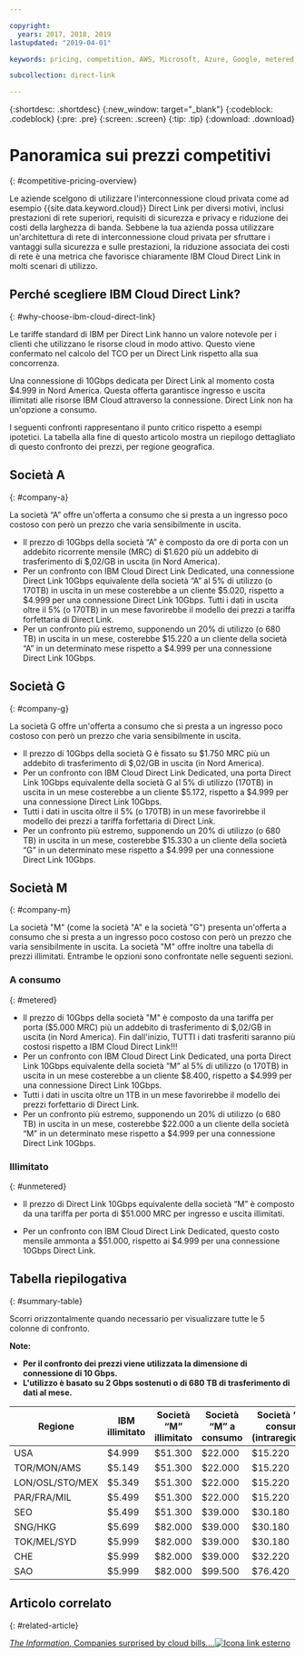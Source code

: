 ```yaml
---

copyright:
  years: 2017, 2018, 2019
lastupdated: "2019-04-01"

keywords: pricing, competition, AWS, Microsoft, Azure, Google, metered, Dedicated, performance, bandwidth, ingress, egress, charges, unmetered, flat rate, apples-to-apples, enterprise, private cloud, costs

subcollection: direct-link

---
```


{:shortdesc: .shortdesc}
{:new_window: target="_blank"}
{:codeblock: .codeblock}
{:pre: .pre}
{:screen: .screen}
{:tip: .tip}
{:download: .download}

# Panoramica sui prezzi competitivi
{: #competitive-pricing-overview}

Le aziende scelgono di utilizzare l'interconnessione cloud privata come ad esempio {{site.data.keyword.cloud}} Direct Link per diversi motivi, inclusi prestazioni di rete superiori, requisiti di sicurezza e privacy e riduzione dei costi della larghezza di banda. Sebbene la tua azienda possa utilizzare un'architettura di rete di interconnessione cloud privata per sfruttare i vantaggi sulla sicurezza e sulle prestazioni, la riduzione associata dei costi di rete è una metrica che favorisce chiaramente IBM Cloud Direct Link in molti scenari di utilizzo. 

## Perché scegliere IBM Cloud Direct Link?
{: #why-choose-ibm-cloud-direct-link}

Le tariffe standard di IBM per Direct Link hanno un valore notevole per i clienti che utilizzano le risorse cloud in modo attivo. Questo viene confermato nel calcolo del TCO per un Direct Link rispetto alla sua concorrenza.

Una connessione di 10Gbps dedicata per Direct Link al momento costa $4.999 in Nord America. Questa offerta garantisce ingresso e uscita illimitati alle risorse IBM Cloud attraverso la connessione. Direct Link non ha un'opzione a consumo.

I seguenti confronti rappresentano il punto critico rispetto a esempi ipotetici. La tabella alla fine di questo articolo mostra un riepilogo dettagliato di questo confronto dei prezzi, per regione geografica.

## Società A
{: #company-a}

La società “A” offre un'offerta a consumo che si presta a un ingresso poco costoso con però un prezzo che varia sensibilmente in uscita. 
* Il prezzo di 10Gbps della società “A” è composto da ore di porta con un addebito ricorrente mensile (MRC) di $1.620 più un addebito di trasferimento di $,02/GB in uscita (in Nord America). 
* Per un confronto con IBM Cloud Direct Link Dedicated, una connessione Direct Link 10Gbps equivalente della società “A” al 5% di utilizzo (o 170TB) in uscita in un mese costerebbe a un cliente $5.020, rispetto a $4.999 per una connessione Direct Link 10Gbps. Tutti i dati in uscita oltre il 5% (o 170TB) in un mese favorirebbe il modello dei prezzi a tariffa forfettaria di Direct Link.
* Per un confronto più estremo, supponendo un 20% di utilizzo (o 680 TB) in uscita in un mese, costerebbe $15.220 a un cliente della società “A” in un determinato mese rispetto a $4.999 per una connessione Direct Link 10Gbps.

## Società G
{: #company-g}

La società G offre un'offerta a consumo che si presta a un ingresso poco costoso con però un prezzo che varia sensibilmente in uscita. 

* Il prezzo di 10Gbps della società G è fissato su $1.750 MRC più un addebito di trasferimento di $,02/GB in uscita (in Nord America). 
* Per un confronto con IBM Cloud Direct Link Dedicated, una porta Direct Link 10Gbps equivalente della società G al 5% di utilizzo (170TB) in uscita in un mese costerebbe a un cliente $5.172, rispetto a $4.999 per una connessione Direct Link 10Gbps.  
* Tutti i dati in uscita oltre il 5% (o 170TB) in un mese favorirebbe il modello dei prezzi a tariffa forfettaria di Direct Link.
* Per un confronto più estremo, supponendo un 20% di utilizzo (o 680 TB) in uscita in un mese, costerebbe $15.330 a un cliente della società “G” in un determinato mese rispetto a $4.999 per una connessione Direct Link 10Gbps. 

## Società M
{: #company-m}

La società "M" (come la società "A" e la società "G") presenta un'offerta a consumo che si presta a un ingresso poco costoso con però un prezzo che varia sensibilmente in uscita. La società "M" offre inoltre una tabella di prezzi illimitati. Entrambe le opzioni sono confrontate nelle seguenti sezioni.

### A consumo
{: #metered}

* Il prezzo di 10Gbps della società "M" è composto da una tariffa per porta ($5.000 MRC) più un addebito di trasferimento di $,02/GB in uscita (in Nord America). Fin dall'inizio, TUTTI i dati trasferiti saranno più costosi rispetto a IBM Cloud Direct Link!!!
* Per un confronto con IBM Cloud Direct Link Dedicated, una porta Direct Link 10Gbps equivalente della società “M” al 5% di utilizzo (o 170TB) in uscita in un mese costerebbe a un cliente $8.400, rispetto a $4.999 per una connessione Direct Link 10Gbps. 
* Tutti i dati in uscita oltre un 1TB in un mese favorirebbe il modello dei prezzi forfettario di Direct Link.
* Per un confronto più estremo, supponendo un 20% di utilizzo (o 680 TB) in uscita in un mese, costerebbe $22.000 a un cliente della società “M” in un determinato mese rispetto a $4.999 per una connessione Direct Link 10Gbps. 


### Illimitato 
{: #unmetered}

* Il prezzo di Direct Link 10Gbps equivalente della società “M” è composto da una tariffa per porta di $51.000 MRC per ingresso e uscita illimitati. 

* Per un confronto con IBM Cloud Direct Link Dedicated, questo costo mensile ammonta a $51.000, rispetto ai $4.999 per una connessione 10Gbps Direct Link. 

## Tabella riepilogativa
{: #summary-table}

Scorri orizzontalmente quando necessario per visualizzare tutte le 5 colonne di confronto.

**Note:**

* **Per il confronto dei prezzi viene utilizzata la dimensione di connessione di 10 Gbps.**
* **L'utilizzo è basato su 2 Gbps sostenuti o di 680 TB di trasferimento di dati al mese.**


| Regione | IBM illimitato | Società “M” illimitato | Società “M” a consumo | Società “A” a consumo (intraregionale) |
|-----|-----|-----|-----|-----|
| USA | $4.999 | $51.300 | $22.000 | $15.220 |
| TOR/MON/AMS | $5.149 | $51.300 | $22.000 | $15.220 |
| LON/OSL/STO/MEX | $5.349 | $51.300 | $22.000 | $15.220 |
| PAR/FRA/MIL | $5.499 | $51.300 | $22.000 | $15.220 |
| SEO | $5.499 | $51.300 | $39.000 | $30.180 |
| SNG/HKG | $5.699 | $82.000 | $39.000 | $30.180 |
| TOK/MEL/SYD | $5.999 |$82.000 | $39.000 | $30.180 |
| CHE | $5.999 |$82.000 | $39.000 | $32.220 | 
| SAO | $5.999 |$82.000 | $99.500 | $76.420 |

## Articolo correlato
{: #related-article}

[_The Information_, Companies surprised by cloud bills....![Icona link esterno](../../icons/launch-glyph.svg "Icona link esterno")](https://www.theinformation.com/articles/as-aws-use-soars-companies-surprised-by-cloud-bills?utm_medium=email&utm_source=cio)
